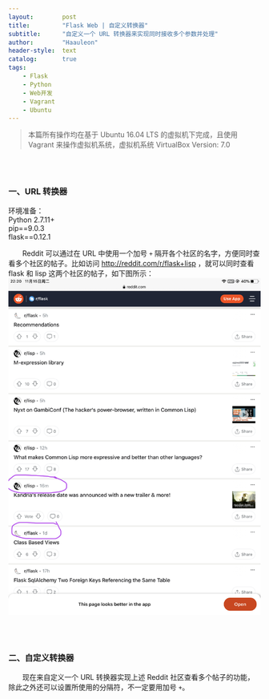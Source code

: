 ```yaml
---
layout:        post
title:         "Flask Web | 自定义转换器"
subtitle:      "自定义一个 URL 转换器来实现同时接收多个参数并处理"
author:        "Haauleon"
header-style:  text
catalog:       true
tags:
    - Flask
    - Python
    - Web开发
    - Vagrant
    - Ubuntu
---
```


> 本篇所有操作均在基于 Ubuntu 16.04 LTS 的虚拟机下完成，且使用 Vagrant 来操作虚拟机系统，虚拟机系统 VirtualBox Version: 7.0 

<br>
<br>

### 一、URL 转换器
环境准备：     
Python 2.7.11+      
pip==9.0.3     
flask==0.12.1    

&emsp;&emsp;Reddit 可以通过在 URL 中使用一个加号 `+` 隔开各个社区的名字，方便同时查看多个社区的帖子。比如访问 http://reddit.com/r/flask+lisp ，就可以同时查看 flask 和 lisp 这两个社区的帖子，如下图所示：      
![](\img\in-post\post-flask\2022-11-15-url-translator-custom-1.jpg)  

<br>
<br>

### 二、自定义转换器
&emsp;&emsp;现在来自定义一个 URL 转换器实现上述 Reddit 社区查看多个帖子的功能，除此之外还可以设置所使用的分隔符，不一定要用加号 `+`。     
```python

```